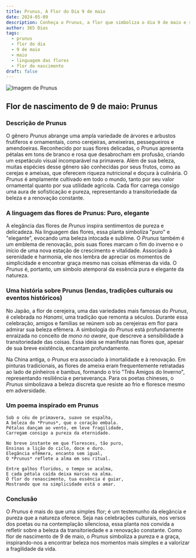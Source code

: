 ```yaml
---
title: Prunus, A Flor do Dia 9 de maio
date: 2024-05-09
description: Conheça o Prunus, a flor que simboliza o dia 9 de maio e seu significado 'Puro, elegante'. Explore a beleza e o simbolismo desta flor encantadora.
author: 365 Dias
tags:
  - prunus
  - flor do dia
  - 9 de maio
  - maio
  - linguagem das flores
  - flor do nascimento
draft: false
---
```


![Imagem de Prunus](https://cdn.pixabay.com/photo/2020/05/13/11/38/cherry-blossoms-5167156_640.jpg#center)


## Flor de nascimento de 9 de maio: Prunus

### Descrição de Prunus

O gênero _Prunus_ abrange uma ampla variedade de árvores e arbustos frutíferos e ornamentais, como cerejeiras, ameixeiras, pessegueiros e amendoeiras. Reconhecido por suas flores delicadas, o _Prunus_ apresenta pétalas em tons de branco e rosa que desabrocham em profusão, criando um espetáculo visual incomparável na primavera. Além de sua beleza, muitas espécies desse gênero são conhecidas por seus frutos, como as cerejas e ameixas, que oferecem riqueza nutricional e doçura à culinária. O _Prunus_ é amplamente cultivado em todo o mundo, tanto por seu valor ornamental quanto por sua utilidade agrícola. Cada flor carrega consigo uma aura de sofisticação e pureza, representando a transitoriedade da beleza e a renovação constante.

### A linguagem das flores de Prunus: Puro, elegante

A elegância das flores de _Prunus_ inspira sentimentos de pureza e delicadeza. Na linguagem das flores, essa planta simboliza "puro" e "elegante", evocando uma beleza intocada e sublime. O _Prunus_ também é um emblema de renovação, pois suas flores marcam o fim do inverno e o início de uma nova estação de crescimento e vitalidade. Associado à serenidade e harmonia, ele nos lembra de apreciar os momentos de simplicidade e encontrar graça mesmo nas coisas efêmeras da vida. O _Prunus_ é, portanto, um símbolo atemporal da essência pura e elegante da natureza.

### Uma história sobre Prunus (lendas, tradições culturais ou eventos históricos)

No Japão, a flor de cerejeira, uma das variedades mais famosas do _Prunus_, é celebrada no _Hanami_, uma tradição que remonta a séculos. Durante essa celebração, amigos e famílias se reúnem sob as cerejeiras em flor para admirar sua beleza efêmera. A simbologia do _Prunus_ está profundamente enraizada no conceito de _mono no aware_, que descreve a sensibilidade à transitoriedade das coisas. Essa ideia se manifesta nas flores que, apesar de sua breve existência, encantam profundamente.

Na China antiga, o _Prunus_ era associado à imortalidade e à renovação. Em pinturas tradicionais, as flores de ameixa eram frequentemente retratadas ao lado de pinheiros e bambus, formando o trio "Três Amigos do Inverno", representando resiliência e perseverança. Para os poetas chineses, o _Prunus_ simbolizava a beleza discreta que resiste ao frio e floresce mesmo em adversidade.

### Um poema inspirado em Prunus

```
Sob o céu de primavera, suave se espalha,  
A beleza do *Prunus*, que o coração embala.  
Pétalas dançam ao vento, em leve fragilidade,  
Carregam consigo a pureza da eternidade.  

No breve instante em que floresces, tão puro,  
Ensinas a lição do ciclo, doce e duro.  
Elegância efêmera, encanto sem igual,  
O *Prunus* reflete a alma em seu ritual.  

Entre galhos floridos, o tempo se acalma,  
E cada pétala caída deixa marcas na alma.  
Ó flor do renascimento, tua essência é guiar,  
Mostrando que na simplicidade está o amar.
```

### Conclusão

O _Prunus_ é mais do que uma simples flor; é um testemunho da elegância e pureza que a natureza oferece. Seja nas celebrações culturais, nos versos dos poetas ou na contemplação silenciosa, essa planta nos convida a refletir sobre a beleza da transitoriedade e a renovação constante. Como flor de nascimento de 9 de maio, o _Prunus_ simboliza a pureza e a graça, inspirando-nos a encontrar beleza nos momentos mais simples e a valorizar a fragilidade da vida.